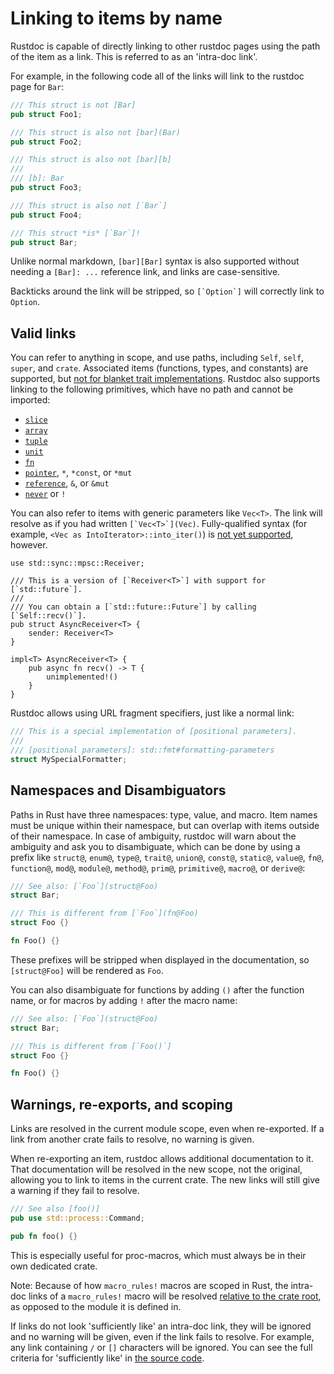 # Linking to items by name

Rustdoc is capable of directly linking to other rustdoc pages using the path of
the item as a link. This is referred to as an 'intra-doc link'.

For example, in the following code all of the links will link to the rustdoc page for `Bar`:

```rust
/// This struct is not [Bar]
pub struct Foo1;

/// This struct is also not [bar](Bar)
pub struct Foo2;

/// This struct is also not [bar][b]
///
/// [b]: Bar
pub struct Foo3;

/// This struct is also not [`Bar`]
pub struct Foo4;

/// This struct *is* [`Bar`]!
pub struct Bar;
```

Unlike normal markdown, `[bar][Bar]` syntax is also supported without needing a
`[Bar]: ...` reference link, and links are case-sensitive.

Backticks around the link will be stripped, so ``[`Option`]`` will correctly
link to `Option`.

## Valid links

You can refer to anything in scope, and use paths, including `Self`, `self`, `super`, and
`crate`. Associated items (functions, types, and constants) are supported, but [not for blanket
trait implementations][#79682]. Rustdoc also supports linking to the following primitives, which
have no path and cannot be imported:

- [`slice`](https://doc.rust-lang.org/std/primitive.slice.html)
- [`array`](https://doc.rust-lang.org/std/primitive.array.html)
- [`tuple`](https://doc.rust-lang.org/std/primitive.tuple.html)
- [`unit`](https://doc.rust-lang.org/std/primitive.unit.html)
- [`fn`](https://doc.rust-lang.org/std/primitive.fn.html)
- [`pointer`](https://doc.rust-lang.org/std/primitive.pointer.html), `*`, `*const`, or `*mut`
- [`reference`](https://doc.rust-lang.org/std/primitive.reference.html), `&`, or `&mut`
- [`never`](https://doc.rust-lang.org/std/primitive.never.html) or `!`

[#79682]: https://github.com/rust-lang/rust/pull/79682

You can also refer to items with generic parameters like `Vec<T>`. The link will
resolve as if you had written ``[`Vec<T>`](Vec)``. Fully-qualified syntax (for example,
`<Vec as IntoIterator>::into_iter()`) is [not yet supported][fqs-issue], however.

[fqs-issue]: https://github.com/rust-lang/rust/issues/74563

```rust,edition2018
use std::sync::mpsc::Receiver;

/// This is a version of [`Receiver<T>`] with support for [`std::future`].
///
/// You can obtain a [`std::future::Future`] by calling [`Self::recv()`].
pub struct AsyncReceiver<T> {
    sender: Receiver<T>
}

impl<T> AsyncReceiver<T> {
    pub async fn recv() -> T {
        unimplemented!()
    }
}
```

Rustdoc allows using URL fragment specifiers, just like a normal link:

```rust
/// This is a special implementation of [positional parameters].
///
/// [positional parameters]: std::fmt#formatting-parameters
struct MySpecialFormatter;
```

## Namespaces and Disambiguators

Paths in Rust have three namespaces: type, value, and macro. Item names must be unique within
their namespace, but can overlap with items outside of their namespace. In case of ambiguity,
rustdoc will warn about the ambiguity and ask you to disambiguate, which can be done by using a
prefix like `struct@`, `enum@`, `type@`, `trait@`, `union@`, `const@`, `static@`, `value@`,
`fn@`, `function@`, `mod@`, `module@`, `method@`, `prim@`, `primitive@`, `macro@`, or `derive@`:

```rust
/// See also: [`Foo`](struct@Foo)
struct Bar;

/// This is different from [`Foo`](fn@Foo)
struct Foo {}

fn Foo() {}
```

These prefixes will be stripped when displayed in the documentation, so `[struct@Foo]`
will be rendered as `Foo`.

You can also disambiguate for functions by adding `()` after the function name,
or for macros by adding `!` after the macro name:

```rust
/// See also: [`Foo`](struct@Foo)
struct Bar;

/// This is different from [`Foo()`]
struct Foo {}

fn Foo() {}
```

## Warnings, re-exports, and scoping

Links are resolved in the current module scope, even when re-exported. If a link from another
crate fails to resolve, no warning is given.

When re-exporting an item, rustdoc allows additional documentation to it. That documentation will
be resolved in the new scope, not the original, allowing you to link to items in the current
crate. The new links will still give a warning if they fail to resolve.

```rust
/// See also [foo()]
pub use std::process::Command;

pub fn foo() {}
```

This is especially useful for proc-macros, which must always be in their own dedicated crate.

Note: Because of how `macro_rules!` macros are scoped in Rust, the intra-doc links of a
`macro_rules!` macro will be resolved [relative to the crate root][#72243], as opposed to the
module it is defined in.

If links do not look 'sufficiently like' an intra-doc link, they will be ignored and no warning
will be given, even if the link fails to resolve. For example, any link containing `/` or `[]`
characters will be ignored. You can see the full criteria for 'sufficiently like' in [the source
code].

[#72243]: https://github.com/rust-lang/rust/issues/72243
[the source code]: https://github.com/rust-lang/rust/blob/34628e5b533d35840b61c5db0665cf7633ed3c5a/src/librustdoc/passes/collect_intra_doc_links.rs#L982

